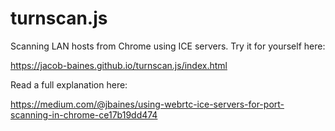 # turnscan.js
Scanning LAN hosts from Chrome using ICE servers. Try it for yourself here:

https://jacob-baines.github.io/turnscan.js/index.html

Read a full explanation here:

https://medium.com/@jbaines/using-webrtc-ice-servers-for-port-scanning-in-chrome-ce17b19dd474
